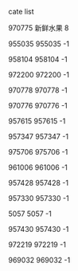 cate list

970775 新鲜水果 8

955035 955035 -1

958104 958104 -1

972200 972200 -1

970778 970778 -1

970776 970776 -1

957615 957615 -1

957347 957347 -1

975706 975706 -1

961006 961006 -1

957428 957428 -1

957330 957330 -1

5057 5057 -1

957430 957430 -1

972219 972219 -1

969032 969032 -1

